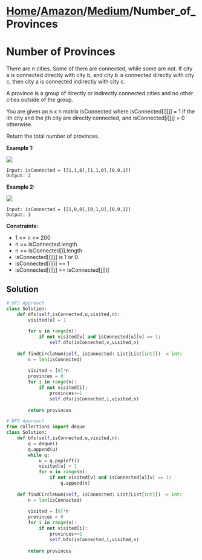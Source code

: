 # [Home](./../../..)/[Amazon](./../..)/[Medium](./..)/Number_of_Provinces
<h1>Number of Provinces</h1>

<p>
There are n cities. Some of them are connected, while some are not. If city a is connected directly with city b, and city b is connected directly with city c, then city a is connected indirectly with city c.

A province is a group of directly or indirectly connected cities and no other cities outside of the group.

You are given an n x n matrix isConnected where isConnected[i][j] = 1 if the ith city and the jth city are directly connected, and isConnected[i][j] = 0 otherwise.

Return the total number of provinces.

</p>

<b>Example 1:</b>

<img src="https://assets.leetcode.com/uploads/2020/12/24/graph1.jpg">

    Input: isConnected = [[1,1,0],[1,1,0],[0,0,1]]
    Output: 2
    
<b>Example 2:</b>

<img src="https://assets.leetcode.com/uploads/2020/12/24/graph2.jpg">

    Input: isConnected = [[1,0,0],[0,1,0],[0,0,1]]
    Output: 3

<b>Constraints:</b>

- 1 <= n <= 200
- n == isConnected.length
- n == isConnected[i].length
- isConnected[i][j] is 1 or 0.
- isConnected[i][i] == 1
- isConnected[i][j] == isConnected[j][i]

<h2>Solution</h2>

```python
# DFS Approach
class Solution:
    def dfs(self,isConnected,u,visited,n):
        visited[u] = 1
        
        for v in range(n):
            if not visited[v] and isConnected[u][v] == 1:
                self.dfs(isConnected,v,visited,n)
                
    def findCircleNum(self, isConnected: List[List[int]]) -> int:
        n = len(isConnected)
        
        visited = [0]*n
        provinces = 0
        for i in range(n):
            if not visited[i]:
                provinces+=1
                self.dfs(isConnected,i,visited,n)
                
        return provinces

# BFS Approach
from collections import deque
class Solution:
    def bfs(self,isConnected,u,visited,n):
        q = deque()
        q.append(u)
        while q:
            u = q.popleft()
            visited[u] = 1
            for v in range(n):
                if not visited[v] and isConnected[u][v] == 1:
                    q.append(v)
                
    def findCircleNum(self, isConnected: List[List[int]]) -> int:
        n = len(isConnected)
        
        visited = [0]*n
        provinces = 0
        for i in range(n):
            if not visited[i]:
                provinces+=1
                self.bfs(isConnected,i,visited,n)
                
        return provinces
```

